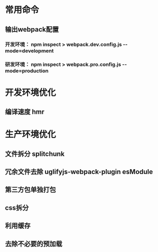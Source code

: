 # 常用命令
## 输出webpack配置
### 开发环境： npm inspect > webpack.dev.config.js --mode=development
### 研发环境： npm inspect > webpack.pro.config.js --mode=production

# 开发环境优化
## 编译速度  hmr
##

# 生产环境优化
## 文件拆分      splitchunk
## 冗余文件去除   uglifyjs-webpack-plugin esModule
## 第三方包单独打包
## css拆分
## 利用缓存
## 去除不必要的预加载
